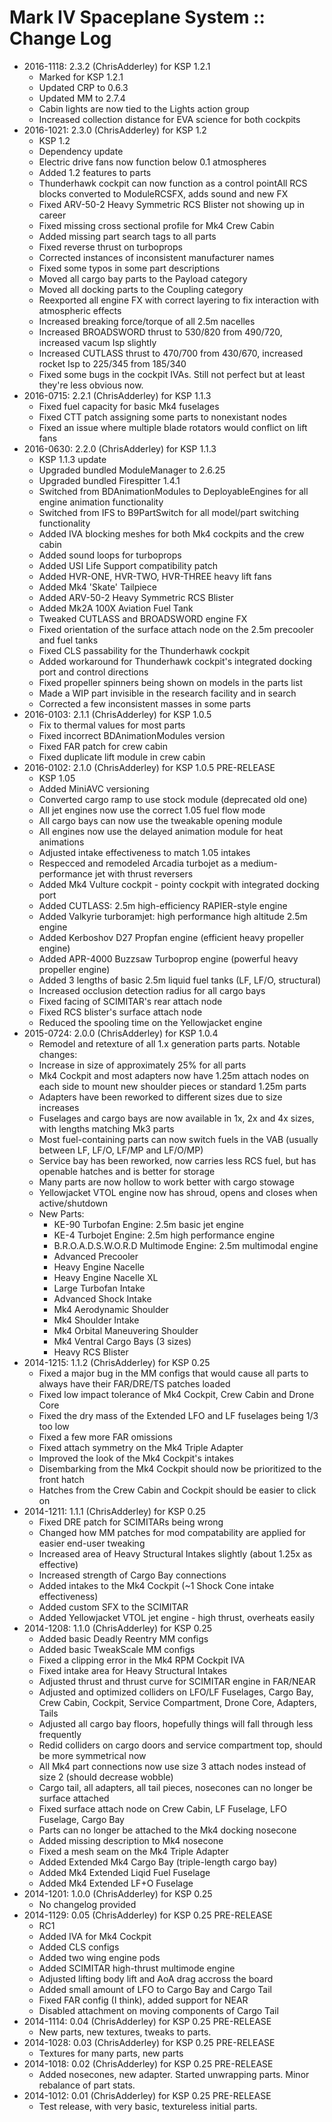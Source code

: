 # Mark IV Spaceplane System :: Change Log

* 2016-1118: 2.3.2 (ChrisAdderley) for KSP 1.2.1
 	+ Marked for KSP 1.2.1
 	+ Updated CRP to 0.6.3
 	+ Updated MM to 2.7.4
 	+ Cabin lights are now tied to the Lights action group
 	+ Increased collection distance for EVA science for both cockpits
* 2016-1021: 2.3.0 (ChrisAdderley) for KSP 1.2
 	+ KSP 1.2
 	+ Dependency update
 	+ Electric drive fans now function below 0.1 atmospheres
 	+ Added 1.2 features to parts
 	+ Thunderhawk cockpit can now function as a control pointAll RCS blocks converted to ModuleRCSFX, adds sound and new FX
 	+ Fixed ARV-50-2 Heavy Symmetric RCS Blister not showing up in career
 	+ Fixed missing cross sectional profile for Mk4 Crew Cabin
 	+ Added missing part search tags to all parts
 	+ Fixed reverse thrust on turboprops
 	+ Corrected instances of inconsistent manufacturer names
 	+ Fixed some typos in some part descriptions
 	+ Moved all cargo bay parts to the Payload category
 	+ Moved all docking parts to the Coupling category
 	+ Reexported all engine FX with correct layering to fix interaction with atmospheric effects
 	+ Increased breaking force/torque of all 2.5m nacelles
 	+ Increased BROADSWORD thrust to 530/820 from 490/720, increased vacum Isp slightly
 	+ Increased CUTLASS thrust to 470/700 from 430/670, increased rocket Isp to 225/345 from 185/340
 	+ Fixed some bugs in the cockpit IVAs. Still not perfect but at least they're less obvious now.
* 2016-0715: 2.2.1 (ChrisAdderley) for KSP 1.1.3
 	+ Fixed fuel capacity for basic Mk4 fuselages
 	+ Fixed CTT patch assigning some parts to nonexistant nodes
 	+ Fixed an issue where multiple blade rotators would conflict on lift fans
* 2016-0630: 2.2.0 (ChrisAdderley) for KSP 1.1.3
	+ KSP 1.1.3 update
	+ Upgraded bundled ModuleManager to 2.6.25
	+ Upgraded bundled Firespitter 1.4.1
	+ Switched from BDAnimationModules to DeployableEngines for all engine animation functionality
	+ Switched from IFS to B9PartSwitch for all model/part switching functionality
	+ Added IVA blocking meshes for both Mk4 cockpits and the crew cabin
	+ Added sound loops for turboprops
	+ Added USI Life Support compatibility patch
	+ Added HVR-ONE, HVR-TWO, HVR-THREE heavy lift fans
	+ Added Mk4 'Skate' Tailpiece
	+ Added ARV-50-2 Heavy Symmetric RCS Blister
	+ Added Mk2A 100X Aviation Fuel Tank
	+ Tweaked CUTLASS and BROADSWORD engine FX
	+ Fixed orientation of the surface attach node on the 2.5m precooler and fuel tanks
	+ Fixed CLS passability for the Thunderhawk cockpit
	+ Added workaround for Thunderhawk cockpit's integrated docking port and control directions
	+ Fixed propeller spinners being shown on models in the parts list
	+ Made a WIP part invisible in the research facility and in search
	+ Corrected a few inconsistent masses in some parts
* 2016-0103: 2.1.1 (ChrisAdderley) for KSP 1.0.5
	+ Fix to thermal values for most parts
	+ Fixed incorrect BDAnimationModules version
	+ Fixed FAR patch for crew cabin
	+ Fixed duplicate lift module in crew cabin
* 2016-0102: 2.1.0 (ChrisAdderley) for KSP 1.0.5 PRE-RELEASE
	+ KSP 1.05
	+ Added MiniAVC versioning
	+ Converted cargo ramp to use stock module (deprecated old one)
	+ All jet engines now use the correct 1.05 fuel flow mode
	+ All cargo bays can now use the tweakable opening module
	+ All engines now use the delayed animation module for heat animations
	+ Adjusted intake effectiveness to match 1.05 intakes
	+ Respecced and remodeled Arcadia turbojet as a medium-performance jet with thrust reversers
	+ Added Mk4 Vulture cockpit - pointy cockpit with integrated docking port
	+ Added CUTLASS: 2.5m high-efficiency RAPIER-style engine
	+ Added Valkyrie turboramjet: high performance high altitude 2.5m engine 
	+ Added Kerboshov D27 Propfan engine (efficient heavy propeller engine)
	+ Added APR-4000 Buzzsaw Turboprop engine (powerful heavy propeller engine)
	+ Added 3 lengths of basic 2.5m liquid fuel tanks (LF, LF/O, structural)
	+ Increased occlusion detection radius for all cargo bays
	+ Fixed facing of SCIMITAR's rear attach node
	+ Fixed RCS blister's surface attach node
	+ Reduced the spooling time on the Yellowjacket engine
* 2015-0724: 2.0.0 (ChrisAdderley) for KSP 1.0.4
	+ Remodel and retexture of all 1.x generation parts parts. Notable changes:
	+ Increase in size of approximately 25% for all parts
	+ Mk4 Cockpit and most adapters now have 1.25m attach nodes on each side to mount new shoulder pieces or standard 1.25m parts
	+ Adapters have been reworked to different sizes due to size increases
	+ Fuselages and cargo bays are now available in 1x, 2x and 4x sizes, with lengths matching Mk3 parts
	+ Most fuel-containing parts can now switch fuels in the VAB (usually between LF, LF/O, LF/MP and LF/O/MP)
	+ Service bay has been reworked, now carries less RCS fuel, but has openable hatches and is better for storage
	+ Many parts are now hollow to work better with cargo stowage
	+ Yellowjacket VTOL engine now has shroud, opens and closes when active/shutdown
	+ New Parts:
		- KE-90 Turbofan Engine: 2.5m basic jet engine
		- KE-4 Turbojet Engine: 2.5m high performance engine
		- B.R.O.A.D.S.W.O.R.D Multimode Engine: 2.5m multimodal engine
		- Advanced Precooler
		- Heavy Engine Nacelle
		- Heavy Engine Nacelle XL
		- Large Turbofan Intake
		- Advanced Shock Intake
		- Mk4 Aerodynamic Shoulder
		- Mk4 Shoulder Intake
		- Mk4 Orbital Maneuvering Shoulder
		- Mk4 Ventral Cargo Bays (3 sizes)
		- Heavy RCS Blister
* 2014-1215: 1.1.2 (ChrisAdderley) for KSP 0.25
	+ Fixed a major bug in the MM configs that would cause all parts to always have their FAR/DRE/TS patches loaded
	+ Fixed low impact tolerance of Mk4 Cockpit, Crew Cabin and Drone Core
	+ Fixed the dry mass of the Extended LFO and LF fuselages being 1/3 too low
	+ Fixed a few more FAR omissions
	+ Fixed attach symmetry on the Mk4 Triple Adapter
	+ Improved the look of the Mk4 Cockpit's intakes
	+ Disembarking from the Mk4 Cockpit should now be prioritized to the front hatch
	+ Hatches from the Crew Cabin and Cockpit should be easier to click on
* 2014-1211: 1.1.1 (ChrisAdderley) for KSP 0.25
	+ Fixed DRE patch for SCIMITARs being wrong
	+ Changed how MM patches for mod compatability are applied for easier end-user tweaking
	+ Increased area of Heavy Structural Intakes slightly (about 1.25x as effective)
	+ Increased strength of Cargo Bay connections
	+ Added intakes to the Mk4 Cockpit (~1 Shock Cone intake effectiveness)
	+ Added custom SFX to the SCIMITAR
	+ Added Yellowjacket VTOL jet engine - high thrust, overheats easily
* 2014-1208: 1.1.0 (ChrisAdderley) for KSP 0.25
	+ Added basic Deadly Reentry MM configs
	+ Added basic TweakScale MM configs
	+ Fixed a clipping error in the Mk4 RPM Cockpit IVA
	+ Fixed intake area for Heavy Structural Intakes
	+ Adjusted thrust and thrust curve for SCIMITAR engine in FAR/NEAR
	+ Adjusted and optimized colliders on LFO/LF Fuselages, Cargo Bay, Crew Cabin, Cockpit, Service Compartment, Drone Core, Adapters, Tails
	+ Adjusted all cargo bay floors, hopefully things will fall through less frequently
	+ Redid colliders on cargo doors and service compartment top, should be more symmetrical now
	+ All Mk4 part connections now use size 3 attach nodes instead of size 2 (should decrease wobble)
	+ Cargo tail, all adapters, all tail pieces, nosecones can no longer be surface attached
	+ Fixed surface attach node on Crew Cabin, LF Fuselage, LFO Fuselage, Cargo Bay
	+ Parts can no longer be attached to the Mk4 docking nosecone
	+ Added missing description to Mk4 nosecone
	+ Fixed a mesh seam on the Mk4 Triple Adapter
	+ Added Extended Mk4 Cargo Bay (triple-length cargo bay)
	+ Added Mk4 Extended Liqid Fuel Fuselage
	+ Added Mk4 Extended LF+O Fuselage
* 2014-1201: 1.0.0 (ChrisAdderley) for KSP 0.25
	+ No changelog provided
* 2014-1129: 0.05 (ChrisAdderley) for KSP 0.25 PRE-RELEASE
	+ RC1
	+ Added IVA for Mk4 Cockpit
	+ Added CLS configs
	+ Added two wing engine pods
	+ Added SCIMITAR high-thrust multimode engine
	+ Adjusted lifting body lift and AoA drag accross the board
	+ Added small amount of LFO to Cargo Bay and Cargo Tail
	+ Fixed FAR config (I think), added support for NEAR
	+ Disabled attachment on moving components of Cargo Tail
* 2014-1114: 0.04 (ChrisAdderley) for KSP 0.25 PRE-RELEASE
	+ New parts, new textures, tweaks to parts.
* 2014-1028: 0.03 (ChrisAdderley) for KSP 0.25 PRE-RELEASE
	+ Textures for many parts, new parts
* 2014-1018: 0.02 (ChrisAdderley) for KSP 0.25 PRE-RELEASE
	+ Added nosecones, new adapter. Started unwrapping parts. Minor rebalance of part stats.
* 2014-1012: 0.01 (ChrisAdderley) for KSP 0.25 PRE-RELEASE
	+ Test release, with very basic, textureless initial parts.
